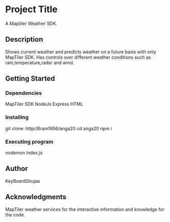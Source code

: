 # Project Title
A Maptiler Weather SDK.

## Description
Shows current weather and predicts weather on a future basis with only MapTiler SDK.
Has controls over different weather conditions such as rain,temperature,radar and wind.

## Getting Started

### Dependencies
MapTiler SDK
NodeJs
Express
HTML

### Installing
git clone :http//Bram1956/anga20
cd anga20
npm i 

### Executing program
nodemon index.js



## Author

KeyBoardShujaa


## Acknowledgments
MapTiler weather services for the interactive information and knowledge for the code.
